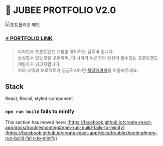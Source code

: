 # 💜 JUBEE PROTFOLIO V2.0


<img src="https://github.com/mscojl24/jb-portfolio-v2/assets/119921683/679ffa23-91c9-4f06-a7ac-135152cc33bb" alt="포트폴리오 메인"/>



### [⭐  PORTFOLIO LINK](https://mscojl24.github.io/jb-portfolio-v2/#/)
> 디자인과 프론트엔드 개발을 좋아하는 김주비 입니다. <br/>상상할수 있는것을 구현하며, 더 나아가 누군가의 상상이 될수있는 프론트엔드 개발자가 되고자합니다. <br/>저의 스텍과 프로젝트가 궁금하시다면 [해당페이지](https://mscojl24.github.io/jb-portfolio-v2/#/)를 이용해주세요.


## Stack

React, Recoil, styled-component



### `npm run build` fails to minify

This section has moved here: [https://facebook.github.io/create-react-app/docs/troubleshooting#npm-run-build-fails-to-minify](https://facebook.github.io/create-react-app/docs/troubleshooting#npm-run-build-fails-to-minify)
